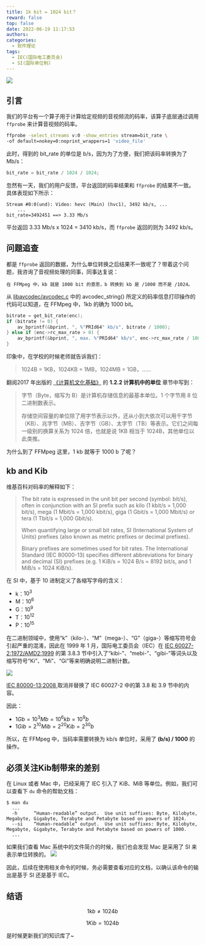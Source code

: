```yaml
---
title: 1k bit = 1024 bit？
reward: false
top: false
date: 2022-06-19 11:17:53
authors:
categories:
  - 软件理论
tags:
  - IEC(国际电工委员会) 
  - SI(国际单位制)
---
```

![](1.jpg)

## 引言
我们的平台有一个算子用于计算给定视频的音视频流的码率，该算子底层通过调用 `ffprobe` 来计算音视频的码率。

```bash
ffprobe -select_streams v:0 -show_entries stream=bit_rate \
-of default=nokey=0:noprint_wrappers=1 'video_file'
```

此时，得到的 bit_rate 的单位是 b/s，因为为了方便，我们把该码率转换为了 Mb/s：

```C
bit_rate = bit_rate / 1024 / 1024;
```

忽然有一天，我们的用户反馈，平台返回的码率结果和 `ffprobe` 的结果不一致。具体表现如下所示：

```
Stream #0:0(und): Video: hevc (Main) (hvc1), 3492 kb/s, ...
    ...
bit_rate=3492451 ==> 3.33 Mb/s
```

平台返回 3.33 Mb/s x 1024 = 3410 kb/s，而 `ffprobe` 返回的则为 3492 kb/s。

<!--more-->

## 问题追查
都是 `ffprobe` 返回的数据，为什么单位转换之后结果不一致呢了？带着这个问题，我咨询了音视频处理的同事，同事达复说：

```
在 FFMpeg 中，kb 就是 1000 bit 的意思，b 转换到 kb 是 /1000 而不是 /1024。
```

从 [libavcodec/avcodec.c](https://github.com/FFmpeg/FFmpeg/blob/master/libavcodec/avcodec.c) 中的 avcodec_string() 所定义的码率信息打印操作的代码可以知道，在 FFMpeg 中，1kb 的确为 1000 bit。 

```C
bitrate = get_bit_rate(enc);
if (bitrate != 0) {
    av_bprintf(&bprint, ", %"PRId64" kb/s", bitrate / 1000);
} else if (enc->rc_max_rate > 0) {
    av_bprintf(&bprint, ", max. %"PRId64" kb/s", enc->rc_max_rate / 1000);
}
```

印象中，在学校的时候老师就告诉我们：
> 1024B = 1KB，1024KB = 1MB，1024MB = 1GB，……

翻阅2017 年出版的 [《计算机文化基础》](https://item.jd.com/10046467986315.html) 的 **1.2.2 计算机中的单位** 章节中写到：
> 字节（Byte，缩写为 B）是计算机存储信息的最基本单位。1 个字节用 8 位二进制数表示。
> 
> 存储空间容量的单位除了用字节表示以外，还从小到大依次可以用千字节（KB）、兆字节（MB）、吉字节（GB）、太字节（TB）等表示。它们之间每一级别的换算关系为 1024 倍，也就是说 1KB 相当于 1024B，其他单位以此类推。

为什么到了 FFMpeg 这里，1 kb 就等于 1000 b 了呢？

## kb and Kib
维基百科对码率的解释如下：
> The bit rate is expressed in the unit bit per second (symbol: bit/s), often in conjunction with an SI prefix such as kilo (1 kbit/s = 1,000 bit/s), mega (1 Mbit/s = 1,000 kbit/s), giga (1 Gbit/s = 1,000 Mbit/s) or tera (1 Tbit/s = 1,000 Gbit/s).
> 
> When quantifying large or small bit rates, SI (International System of Units) prefixes (also known as metric prefixes or decimal prefixes). 
>
> Binary prefixes are sometimes used for bit rates. The International Standard (IEC 80000-13) specifies different abbreviations for binary and decimal (SI) prefixes (e.g. 1 KiB/s = 1024 B/s = 8192 bit/s, and 1 MiB/s = 1024 KiB/s).

在 SI 中，基于 10 进制定义了各缩写字母的含义：
* k：$10^3$
* M：$10^6$
* G：$10^9$
* T：$10^{12}$
* P：$10^{15}$

在二进制领域中，使用“k”（kilo-）、“M”（mega-）、“G”（giga-）等缩写符号会引起严重的混淆，因此在 1999 年 1 月，国际电工委员会（IEC）在 [IEC 60027-2:1972/AMD2:1999](https://webstore.iec.ch/publication/12253) 的第 3.8.3 节中引入了“kibi-”、“mebi-”、“gibi-”等词头以及缩写符号“Ki”、“Mi”、“Gi”等来明确说明二进制计数。

![](3.jpg)

[IEC 80000-13:2008 ](https://webstore.iec.ch/publication/7479) 取消并替换了 IEC 60027-2 中的第 3.8 和 3.9 节中的内容。

因此：
* $1Gb = 10^{3}Mb = 10^{6}kb = 10^{9}b$
* $1Gib = 2^{10}Mib = 2^{20}Kib = 2^{30}b$

所以，在 FFMpeg 中，当码率需要转换为 kb/s 单位时，采用了 **(b/s) / 1000** 的操作。

## 必须关注Kib制带来的差别
在 Linux 或者 Mac 中，已经采用了 IEC 引入了 KiB、MiB 等单位。例如，我们可以查看下 `du` 命令的帮助文档：

```
$ man du
  ...
  -h      “Human-readable” output.  Use unit suffixes: Byte, Kilobyte, Megabyte, Gigabyte, Terabyte and Petabyte based on powers of 1024.
  --si    “Human-readable” output.  Use unit suffixes: Byte, Kilobyte, Megabyte, Gigabyte, Terabyte and Petabyte based on powers of 1000.
  ...
```

如果我们查看 Mac 系统中的文件简介的时候，我们也会发现 Mac 是采用了 SI 来表示单位转换的。
![](2.jpg)

因此，后续在使用相关命令的时候，务必需要查看对应的文档，以确认该命令的输出是基于 SI 还是基于 IEC。

## 结语
$$
1kb \ne 1024b
$$

$$
1Kib = 1024b
$$

是时候更新我们的知识库了~

